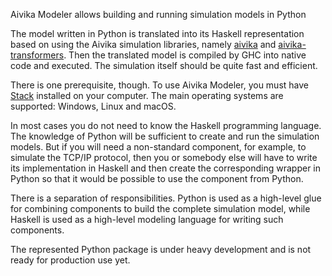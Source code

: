 Aivika Modeler allows building and running simulation models in Python

The model written in Python is translated into its Haskell representation 
based on using the Aivika simulation libraries, namely 
[aivika](http://hackage.haskell.org/package/aivika) and
[aivika-transformers](http://hackage.haskell.org/package/aivika-transformers). 
Then the translated model is compiled by GHC into native code and executed. 
The simulation itself should be quite fast and efficient.

There is one prerequisite, though. To use Aivika Modeler, you must have 
[Stack](http://docs.haskellstack.org/) installed on your computer.
The main operating systems are supported: Windows, Linux and macOS.

In most cases you do not need to know the Haskell programming language. 
The knowledge of Python will be sufficient to create and run the simulation 
models. But if you will need a non-standard component, for example, to simulate 
the TCP/IP protocol, then you or somebody else will have to write its 
implementation in Haskell and then create the corresponding wrapper in 
Python so that it would be possible to use the component from Python. 

There is a separation of responsibilities. Python is used as a high-level glue for 
combining components to build the complete simulation model, while Haskell is used as 
a high-level modeling language for writing such components.

The represented Python package is under heavy development and 
is not ready for production use yet.
